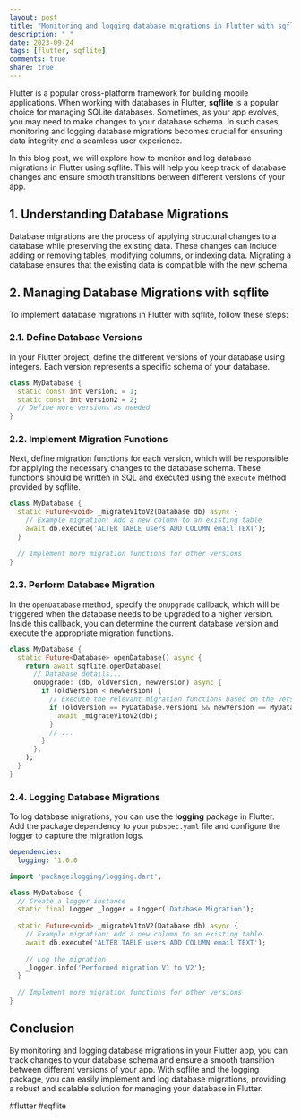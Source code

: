 ```yaml
---
layout: post
title: "Monitoring and logging database migrations in Flutter with sqflite"
description: " "
date: 2023-09-24
tags: [flutter, sqflite]
comments: true
share: true
---
```


Flutter is a popular cross-platform framework for building mobile applications. When working with databases in Flutter, **sqflite** is a popular choice for managing SQLite databases. Sometimes, as your app evolves, you may need to make changes to your database schema. In such cases, monitoring and logging database migrations becomes crucial for ensuring data integrity and a seamless user experience.

In this blog post, we will explore how to monitor and log database migrations in Flutter using sqflite. This will help you keep track of database changes and ensure smooth transitions between different versions of your app.

## 1. Understanding Database Migrations

Database migrations are the process of applying structural changes to a database while preserving the existing data. These changes can include adding or removing tables, modifying columns, or indexing data. Migrating a database ensures that the existing data is compatible with the new schema.

## 2. Managing Database Migrations with sqflite

To implement database migrations in Flutter with sqflite, follow these steps:

### 2.1. Define Database Versions

In your Flutter project, define the different versions of your database using integers. Each version represents a specific schema of your database.

```dart
class MyDatabase {
  static const int version1 = 1;
  static const int version2 = 2;
  // Define more versions as needed
}
```

### 2.2. Implement Migration Functions

Next, define migration functions for each version, which will be responsible for applying the necessary changes to the database schema. These functions should be written in SQL and executed using the `execute` method provided by sqflite.

```dart
class MyDatabase {
  static Future<void> _migrateV1toV2(Database db) async {
    // Example migration: Add a new column to an existing table
    await db.execute('ALTER TABLE users ADD COLUMN email TEXT');
  }
  
  // Implement more migration functions for other versions
}
```

### 2.3. Perform Database Migration

In the `openDatabase` method, specify the `onUpgrade` callback, which will be triggered when the database needs to be upgraded to a higher version. Inside this callback, you can determine the current database version and execute the appropriate migration functions.

```dart
class MyDatabase {
  static Future<Database> openDatabase() async {
    return await sqflite.openDatabase(
      // Database details...
      onUpgrade: (db, oldVersion, newVersion) async {
        if (oldVersion < newVersion) {
          // Execute the relevant migration functions based on the versions
          if (oldVersion == MyDatabase.version1 && newVersion == MyDatabase.version2) {
            await _migrateV1toV2(db);
          }
          // ...
        }
      },
    );
  }
}
```

### 2.4. Logging Database Migrations

To log database migrations, you can use the **logging** package in Flutter. Add the package dependency to your `pubspec.yaml` file and configure the logger to capture the migration logs.

```yaml
dependencies:
  logging: ^1.0.0
```

```dart
import 'package:logging/logging.dart';

class MyDatabase {
  // Create a logger instance
  static final Logger _logger = Logger('Database Migration');
  
  static Future<void> _migrateV1toV2(Database db) async {
    // Example migration: Add a new column to an existing table
    await db.execute('ALTER TABLE users ADD COLUMN email TEXT');
    
    // Log the migration
    _logger.info('Performed migration V1 to V2');
  }
  
  // Implement more migration functions for other versions
}
```

## Conclusion

By monitoring and logging database migrations in your Flutter app, you can track changes to your database schema and ensure a smooth transition between different versions of your app. With sqflite and the logging package, you can easily implement and log database migrations, providing a robust and scalable solution for managing your database in Flutter.

#flutter #sqflite